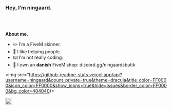 <h3 title="hehehe"> Hey, I’m ningaard.</h3>

<br />
<br />

**About me.**
- ✏️ I’m a FiveM skinner.
- 🙂 I like helping people.
- ⌨️ I’m not really coding.
- 🛒 I own an **danish** FiveM shop: discord.gg/ningaardsbutik

<img src="https://github-readme-stats.vercel.app/api?username=ningaard&count_private=true&theme=dracula&title_color=FF0000&icon_color=FF0000&show_icons=true&hide=issues&border_color=FF0000&bg_color=404040)>

<a href="https://discord.gg/ningaardsbutik">
  <img align="left" alt="My danish shop." width="21px" src="https://raw.githubusercontent.com/anuraghazra/anuraghazra/master/assets/discord-round.svg" />
</a>
